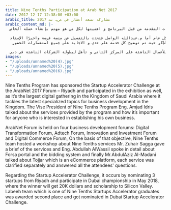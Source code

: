 ```yaml
---
title: Nine Tenths Participation at Arab Net 2017
date: 2017-12-17 12:38:00 +03:00
arabic_title: مشاركة تسعة أعشار في عرب نت 2017
arabic_content_md: |-
  قام برنامج تسعة أعشار برعاية تحدي الشركات الناشئة في ملتقى عرب نت 2017 – الرياض و المشاركة في المعرض المصاحب بكونه أكبر تجمع رقمي في المملكة العربية السعودية حيث يتناول أحدث المواضيع المتخصصة لتطوير الأعمال في المملكة. قام مدير تسعة أعشار م.أمجد إدريس بالحديث عن الخدمات المقدمة من قبل البرنامج و اهميتها لكل من هو مهتم بإنشاء عمله الخاص.

  يقام ملتقى عرب نت على أربعة منتديات مهتمة بتطوير الأعمال، وهي الابتكار والاستثمار، وتقنية الإعلام والإعلان، والتحول الرقمي، والاقتصاد الرقمي. كما يوجد يوم مخصص للرواد ويهدف على تمكين روّاد الأعمال والشركات الصغيرة والمتوسطة من الأمور الأساسية المطلوبة لتحقيق التحوّل في المملكة العربية السعودية، استنادًا لذلك الهدف عقد فريق عمل تسعة أعشار ورشة عمل تدور عن بعض الخدمات المقدمة فتحدث الإستاذ زهير سقا خدمات تسعة أعشار بشكل عام أما م.عبدالله الواصل فتحدث بالتفصيل عن منصة فرصة واخيرًا الإستاذ
   عبدالعزيز المدني تحدث عن منصة تُجّار حيث تم توضيح كل خدمة على حدى و الاجابة على جميع استفسارات الحضور.

  أما تحدي الشركات الناشئة فيكمن طريقة عملها على تأهل على 3 شركات ناشئة من الرياض والانتقال للمشاركة في بطولة الشركات الناشئة في دبي في شهر مايو 2018، حيث يحصل الفائز على مبلغ 20 ألف دولار و منحة إلى سيليكون فالي. حيث حاز فريق لبية وهو أحد فرق خريجي مسرعة تسعة أعشار للأعمال الناشئة على المركز الثاني و تأهل لبطولة الشركات الناشئة في دبي.
images:
- "/uploads/unnamed%20(4).jpg"
- "/uploads/unnamed%20(5).jpg"
- "/uploads/unnamed%20(6).jpg"
---
```


Nine Tenths Program has sponsored the Startup Accelerator Challenge at the ArabNet 2017 Forum – Riyadh and participated in the exhibition as well, as it’s the largest digital gathering in the Kingdom of Saudi Arabia where it tackles the latest specialized topics for business development in the Kingdom. The Vise President of Nine Tenths Program Eng. Amjad Idris talked about the services provided by the program and how it’s important for anyone who is interested in establishing his own business.

ArabNet Forum is held on four business development forums: Digital Transformation Forum, Adtech Forum, Innovation and Investment Forum and Digital Commerce Forum, On the basis of that objective, Nine Tenths team hosted a workshop about Nine Tenths services Mr. Zuhair Sagga gave a brief of the services and Eng. Abdullah AlWassil spoke in detail about Forsa portal and the bidding system and finally Mr.AbdulAziz Al-Madani talked about Tojjar which is an eCommerce platform, each service was clarified separately and answered all the attendees' questions.

Regarding the Startup Accelerator Challenge, it occurs by nominating 3 startups from Riyadh and participate in Dubai championship in May 2018, where the winner will get 20K dollars and scholarship to Silicon Valley. Labeeh team which is one of Nine Tenths Startups Accelerator graduates was awarded second place and got nominated in Dubai Startup Accelerator Challenge.
